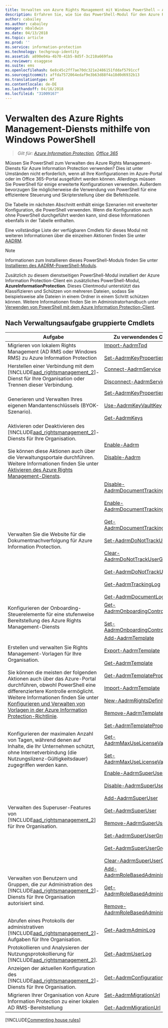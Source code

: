 ```yaml
---
title: Verwalten von Azure Rights Management mit Windows PowerShell – AIP
description: Erfahren Sie, wie Sie das PowerShell-Modul für den Azure Rights Management-Dienst (AADRM) von Azure Information Protection verwenden können, um diesen Dienst für Ihre Organisation zu verwalten.
author: cabailey
ms.author: cabailey
manager: mbaldwin
ms.date: 04/13/2018
ms.topic: article
ms.prod: ''
ms.service: information-protection
ms.technology: techgroup-identity
ms.assetid: a890e04a-4b70-41b5-8d5f-3c210a669faa
ms.reviewer: esaggese
ms.suite: ems
ms.openlocfilehash: 6e8c45c2ff7ae70dc321e2486151fddaf5791ccf
ms.sourcegitcommit: affda7572064edaf9e3b63d88f4a18d0d6932b13
ms.translationtype: HT
ms.contentlocale: de-DE
ms.lasthandoff: 04/16/2018
ms.locfileid: "31009167"
---
```

# <a name="administering-the-azure-rights-management-service-by-using-windows-powershell"></a>Verwalten des Azure Rights Management-Diensts mithilfe von Windows PowerShell

>*Gilt für: [Azure Information Protection](https://azure.microsoft.com/pricing/details/information-protection), [Office 365](http://download.microsoft.com/download/E/C/F/ECF42E71-4EC0-48FF-AA00-577AC14D5B5C/Azure_Information_Protection_licensing_datasheet_EN-US.pdf)*

Müssen Sie PowerShell zum Verwalten des Azure Rights Management-Diensts für Azure Information Protection verwenden? Dies ist unter Umständen nicht erforderlich, wenn all Ihre Konfigurationen im Azure-Portal oder im Office 365-Portal ausgeführt werden können. Allerdings müssen Sie PowerShell für einige erweiterte Konfigurationen verwenden. Außerdem bevorzugen Sie möglicherweise die Verwendung von PowerShell für eine effizientere Steuerung und Skripterstellung über die Befehlszeile.

Die Tabelle im nächsten Abschnitt enthält einige Szenarien mit erweiterter Konfiguration, die PowerShell verwenden. Wenn die Konfiguration auch ohne PowerShell durchgeführt werden kann, sind diese Informationen ebenfalls in der Tabelle enthalten.

Eine vollständige Liste der verfügbaren Cmdlets für dieses Modul mit weiteren Informationen über die einzelnen Aktionen finden Sie unter [AADRM](/powershell/module/aadrm/?view=azureipps#aadrm).

> [!NOTE]
> Informationen zum Installieren dieses PowerShell-Moduls finden Sie unter [Installieren des AADRM-PowerShell-Moduls](install-powershell.md).

Zusätzlich zu diesem dienstseitigen PowerShell-Modul installiert der Azure Information Protection-Client ein zusätzliches PowerShell-Modul, **AzureInformationProtection**. Dieses Clientmodul unterstützt das Klassifizieren und Schützen von mehreren Dateien, sodass Sie beispielsweise alle Dateien in einem Ordner in einem Schritt schützen können. Weitere Informationen finden Sie im Administratorhandbuch unter [Verwenden von PowerShell mit dem Azure Information Protection-Client](../rms-client/client-admin-guide-powershell.md).

## <a name="cmdlets-grouped-by-administration-task"></a>Nach Verwaltungsaufgabe gruppierte Cmdlets

|Aufgabe|Zu verwendendes Cmdlet|
|-------------------|------------------------------|
|Migrieren von lokalem Rights Management (AD RMS oder Windows RMS) zu Azure Information Protection|[Import-AadrmTpd](/powershell/aadrm/vlatest/import-aadrmtpd)<br /><br />[Set-AadrmKeyProperties](/powershell/module/aadrm/set-aadrmkeyproperties)|
|Herstellen einer Verbindung mit dem [!INCLUDE[aad_rightsmanagement_2](../includes/aad_rightsmanagement_2_md.md)]-Dienst für Ihre Organisation oder Trennen dieser Verbindung.|[Connect-AadrmService](/powershell/aadrm/vlatest/connect-aadrmservice)<br /><br />[Disconnect-AadrmService](/powershell/aadrm/vlatest/disconnect-aadrmservice)|
|Generieren und Verwalten Ihres eigenen Mandantenschlüssels (BYOK-Szenario).|[Set-AadrmKeyProperties](/powershell/module/aadrm/set-aadrmkeyproperties)<br /><br />[Use-AadrmKeyVaultKey](/powershell/aadrm/vlatest/use-aadrmkeyvaultkey)<br /><br />[Get-AadrmKeys](/powershell/aadrm/vlatest/get-aadrmkeys)|
|Aktivieren oder Deaktivieren des [!INCLUDE[aad_rightsmanagement_2](../includes/aad_rightsmanagement_2_md.md)]-Diensts für Ihre Organisation.<br /><br />Sie können diese Aktionen auch über die Verwaltungsportale durchführen. Weitere Informationen finden Sie unter [Aktivieren des Azure Rights Management-Diensts](activate-service.md).|[Enable-Aadrm](/powershell/aadrm/vlatest/enable-aadrm)<br /><br />[Disable-Aadrm](/powershell/aadrm/vlatest/disable-aadrm)|
|Verwalten Sie die Website für die Dokumentnachverfolgung für Azure Information Protection.|[Disable-AadrmDocumentTrackingFeature](/powershell/aadrm/vlatest/disable-aadrmdocumenttrackingfeature)<br /><br />[Enable-AadrmDocumentTrackingFeature](/powershell/aadrm/vlatest/enable-aadrmdocumenttrackingfeature)<br /><br />[Get-AadrmDocumentTrackingFeature](/powershell/aadrm/vlatest/get-aadrmdocumenttrackingfeature)<br /><br />[Set-AadrmDoNotTrackUserGroup](/powershell/module/aadrm/set-aadrmdonottrackusergroup)<br /><br />[Clear-AadrmDoNotTrackUserGroup](/powershell/module/aadrm/Clear-AadrmDoNotTrackUserGroup)<br /><br />[Get-AadrmDoNotTrackUserGroup](/powershell/module/aadrm/get-AadrmDoNotTrackUserGroup)<br /><br />[Get-AadrmTrackingLog](/powershell/module/aadrm/Get-AadrmTrackingLog)<br /><br />[Get-AadrmDocumentLog](/powershell/module/aadrm/Get-AadrmDocumentLog)|
|Konfigurieren der Onboarding-Steuerelemente für eine stufenweise Bereitstellung des Azure Rights Management-Diensts|[Get-AadrmOnboardingControlPolicy](/powershell/aadrm/vlatest/get-aadrmonboardingcontrolpolicy)<br /><br />[Set-AadrmOnboardingControlPolicy](/powershell/aadrm/vlatest/set-aadrmonboardingcontrolpolicy)|
|Erstellen und verwalten Sie Rights Management-Vorlagen für Ihre Organisation.<br /><br />Sie können die meisten der folgenden Aktionen auch über das Azure-Portal durchführen, obwohl PowerShell eine differenziertere Kontrolle ermöglicht. Weitere Informationen finden Sie unter [Konfigurieren und Verwalten von Vorlagen in der Azure Information Protection-Richtlinie](configure-policy-templates.md).|[Add-AadrmTemplate](/powershell/aadrm/vlatest/add-aadrmtemplate)<br /><br />[Export-AadrmTemplate](/powershell/aadrm/vlatest/export-aadrmtemplate)<br /><br />[Get-AadrmTemplate](/powershell/aadrm/vlatest/get-aadrmtemplate)<br /><br />[Get-AadrmTemplateProperty](/powershell/aadrm/vlatest/get-aadrmtemplateproperty)<br /><br />[Import-AadrmTemplate](/powershell/aadrm/vlatest/import-aadrmtemplate)<br /><br />[New-AadrmRightsDefinition](/powershell/aadrm/vlatest/new-aadrmrightsdefinition)<br /><br />[Remove-AadrmTemplate](/powershell/aadrm/vlatest/remove-aadrmtemplate)<br /><br />[Set-AadrmTemplateProperty](/powershell/aadrm/vlatest/set-aadrmtemplateproperty)|
|Konfigurieren der maximalen Anzahl von Tagen, während denen auf Inhalte, die Ihr Unternehmen schützt, ohne Internetverbindung (die Nutzungslizenz-Gültigkeitsdauer) zugegriffen werden kann.|[Get-AadrmMaxUseLicenseValidityTime](/powershell/aadrm/vlatest/get-aadrmmaxuselicensevaliditytime)<br /><br />[Set-AadrmMaxUseLicenseValidityTime](/powershell/aadrm/vlatest/set-aadrmmaxuselicensevaliditytime)|
|Verwalten des Superuser-Features von [!INCLUDE[aad_rightsmanagement_2](../includes/aad_rightsmanagement_2_md.md)] für Ihre Organisation.|[Enable-AadrmSuperUserFeature](/powershell/aadrm/vlatest/enable-aadrmsuperuserfeature)<br /><br />[Disable-AadrmSuperUserFeature](/powershell/aadrm/vlatest/disable-aadrmsuperuserfeature)<br /><br />[Add-AadrmSuperUser](/powershell/aadrm/vlatest/add-aadrmsuperuser)<br /><br />[Get-AadrmSuperUser](/powershell/aadrm/vlatest/get-aadrmsuperuser)<br /><br />[Remove-AadrmSuperUser](/powershell/aadrm/vlatest/remove-aadrmsuperuser)<br /><br />[Set-AadrmSuperUserGroup](/powershell/aadrm/vlatest/set-aadrmsuperusergroup)<br /><br />[Get-AadrmSuperUserGroup](/powershell/aadrm/vlatest/get-aadrmsuperusergroup)<br /><br />[Clear-AadrmSuperUserGroup](/powershell/aadrm/vlatest/clear-aadrmsuperusergroup)|
|Verwalten von Benutzern und Gruppen, die zur Administration des [!INCLUDE[aad_rightsmanagement_2](../includes/aad_rightsmanagement_2_md.md)]-Diensts für Ihre Organisation autorisiert sind.|[Add-AadrmRoleBasedAdministrator](/powershell/aadrm/vlatest/add-aadrmrolebasedadministrator)<br /><br />[Get-AadrmRoleBasedAdministrator](/powershell/aadrm/vlatest/get-aadrmrolebasedadministrator)<br /><br />[Remove-AadrmRoleBasedAdministrator](/powershell/aadrm/vlatest/remove-aadrmrolebasedadministrator)|
|Abrufen eines Protokolls der administrativen [!INCLUDE[aad_rightsmanagement_2](../includes/aad_rightsmanagement_2_md.md)]-Aufgaben für Ihre Organisation.|[Get-AadrmAdminLog](https://msdn.microsoft.com/library/azure/dn629430.aspx)|
|Protokollieren und Analysieren der Nutzungsprotokollierung für [!INCLUDE[aad_rightsmanagement_2](../includes/aad_rightsmanagement_2_md.md)].|[Get-AadrmUserLog](/powershell/aadrm/vlatest/get-aadrmuserlog)|
|Anzeigen der aktuellen Konfiguration des [!INCLUDE[aad_rightsmanagement_2](../includes/aad_rightsmanagement_2_md.md)]-Diensts für Ihre Organisation.|[Get-AadrmConfiguration](/powershell/aadrm/vlatest/get-aadrmconfiguration)|
|Migrieren Ihrer Organisation von Azure Information Protection zu einer lokalen AD RMS-Bereitstellung|[Set-AadrmMigrationUrl](/powershell/aadrm/vlatest/set-aadrmmigrationurl)<br /><br />[Get-AadrmMigrationUrl](/powershell/aadrm/vlatest/get-aadrmmigrationurl)|

[!INCLUDE[Commenting house rules](../includes/houserules.md)]
